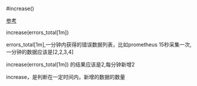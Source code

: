 #increase()

[参考](https://labs.consol.de/monitoring/2016/08/13/counting-errors-with-prometheus.html)


increase(errors_total[1m])

errors_total[1m],一分钟内获得的错误数据列表，比如prometheus 15秒采集一次,一分钟的数据应该是[2,2,3,4] 


increase(errors_total[1m]) 的结果应该是2,每分钟新增2

increase，是判断在一定时间内，新增的数据的数量